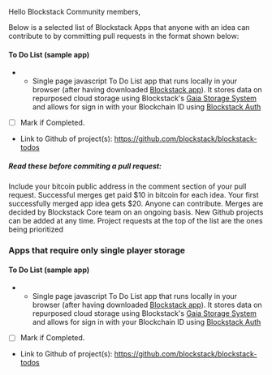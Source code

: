 Hello Blockstack Community members,

Below is a selected list of Blockstack Apps that anyone with an idea can contribute to by committing pull requests in the format shown below:

  #### To Do List (sample app)
  - * Single page javascript To Do List app that runs locally in your browser (after having downloaded [Blockstack app](https://github.com/blockstack/blockstack-browser/releases)). It stores data on repurposed cloud storage using Blockstack's [Gaia Storage System](https://github.com/blockstack/blockstack-core/blob/rc-0.14.2/docs/gaia.md) and allows for sign in with your Blockchain ID using [Blockstack Auth](https://github.com/blockstack/blockstack.js/tree/master/src/auth)
  - [ ] Mark if Completed. 
  - Link to Github of project(s): https://github.com/blockstack/blockstack-todos


##### Read these before commiting a pull request:
Include your bitcoin public address in the comment section of your pull request.
Successful merges get paid $10 in bitcoin for each idea. 
Your first successfully merged app idea gets $20.
Anyone can contribute. 
Merges are decided by Blockstack Core team on an ongoing basis.
New Github projects can be added at any time.
Project requests at the top of the list are the ones being prioritized

### Apps that require only single player storage

#### To Do List (sample app)
- * Single page javascript To Do List app that runs locally in your browser (after having downloaded [Blockstack app](https://github.com/blockstack/blockstack-browser/releases)). It stores data on repurposed cloud storage using Blockstack's [Gaia Storage System](https://github.com/blockstack/blockstack-core/blob/rc-0.14.2/docs/gaia.md) and allows for sign in with your Blockchain ID using [Blockstack Auth](https://github.com/blockstack/blockstack.js/tree/master/src/auth)
- [ ] Mark if Completed. 
- Link to Github of project(s): https://github.com/blockstack/blockstack-todos
